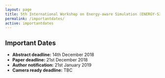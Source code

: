 ```yaml
---
layout: page
title: 5th International Workshop on Energy-aware Simulation (ENERGY-SIM’19)
permalink: /importantdates/
active: importantdates
---
```


## Important Dates
- <strong>Abstract deadline:</strong> 14th December 2018
- <strong>Paper deadline:</strong> 21st December 2018
- <strong>Author notification:</strong> 21st January 2019
- <strong>Camera ready deadline:</strong> TBC
